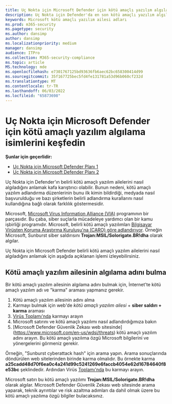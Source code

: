 ```yaml
---
title: Uç Nokta için Microsoft Defender için kötü amaçlı yazılım algılama isimlerini keşfedin
description: Uç Nokta için Defender'da en son kötü amaçlı yazılım algılamalarının adlarını bulma
keywords: Microsoft kötü amaçlı yazılım ailesi adları
ms.prod: m365-security
ms.pagetype: security
ms.author: dansimp
author: dansimp
ms.localizationpriority: medium
manager: dansimp
audience: ITPro
ms.collection: M365-security-compliance
ms.topic: article
MS.technology: mde
ms.openlocfilehash: e7301767125bd93636fb6aec62bc658300414d99
ms.sourcegitcommit: 35f167725bec5fd4fe131781a53d96b060cf232d
ms.translationtype: MT
ms.contentlocale: tr-TR
ms.lasthandoff: 06/03/2022
ms.locfileid: "65873698"
---
```

# <a name="find-malware-detection-names-for-microsoft-defender-for-endpoint"></a>Uç Nokta için Microsoft Defender için kötü amaçlı yazılım algılama isimlerini keşfedin

**Şunlar için geçerlidir:**
- [Uç Nokta için Microsoft Defender Planı 1](https://go.microsoft.com/fwlink/?linkid=2154037)
- [Uç Nokta için Microsoft Defender Planı 2](https://go.microsoft.com/fwlink/?linkid=2154037)

Uç Nokta için Defender'ın belirli kötü amaçlı yazılım ailelerini nasıl algıladığını anlamak kafa karıştırıcı olabilir. Bunun nedeni, kötü amaçlı yazılım adlandırma düzenlerinin bunu ilk kimin bildirdiği, medyada nasıl başvurulduğu ve bazı şirketlerin belirli adlandırma kurallarını nasıl kullandığına bağlı olarak farklılık göstermesidir.

Microsoft, [Microsoft Virus Information Alliance (VIA)](/microsoft-365/security/intelligence/virus-information-alliance-criteria) programının bir parçasıdır. Bu çaba, siber suçlarla mücadeleye yardımcı olan bir kamu işbirliği programıdır. Microsoft, belirli kötü amaçlı yazılımları [Bilgisayar Virüsten Koruma Araştırma Kuruluşu'na (CARO) göre adlandırıyor](/microsoft-365/security/intelligence/malware-naming). Örneğin Microsoft, Sunburst siber saldırısını **Trojan:MSIL/Solorigate.BR!dha** olarak algılar.

Uç Nokta için Microsoft Defender belirli kötü amaçlı yazılım ailelerini nasıl algıladığını anlamak için aşağıda açıklanan işlemi izleyebilirsiniz. 

## <a name="find-the-detection-name-for-a-malware-family"></a>Kötü amaçlı yazılım ailesinin algılama adını bulma
Bir kötü amaçlı yazılım ailesinin algılama adını bulmak için, İnternet'te kötü amaçlı yazılım adı ve "karma" araması yapmanız gerekir.

1. Kötü amaçlı yazılım ailesinin adını alma
2. Karmayı bulmak için web'de *kötü amaçlı yazılım ailesi* + **siber saldırı + karma** araması
3. [Virüs Toplamı'nda](https://www.virustotal.com/) karmayı arayın
4. Microsoft satırını ve kötü amaçlı yazılımı nasıl adlandırdığımıza bakın
5. [Microsoft Defender Güvenlik Zekası web sitesinde] (https://www.microsoft.com/en-us/wdsi/threats) kötü amaçlı yazılım adını arayın. Bu kötü amaçlı yazılıma özgü Microsoft bilgilerini ve yönergelerini görmeniz gerekir.

Örneğin, "Sunburst cyberattack hash" için arama yapın. Arama sonuçlarında döndürülen web sitelerinden birinde karma olmalıdır. Bu örnekte karma **a25cadd48d70f6ea0c4a241d99c5241269e6faccb4054e62d16784640f8e53bc** şeklindedir. Ardından Virüs [Toplamı'nda](https://www.virustotal.com/) bu karmayı arayın.

Microsoft satırı bu kötü amaçlı yazılımı **Trojan:MSIL/Solorigate.BR!dha** olarak algılar. Microsoft Defender Güvenlik Zekası web sitesinde arama yaparak, teknik ayrıntılar ve risk azaltma adımları da dahil olmak üzere bu kötü amaçlı yazılıma özgü bilgiler bulacaksınız.